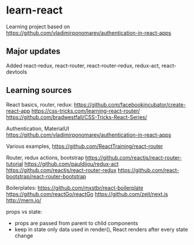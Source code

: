 # learn-react
Learning project based on https://github.com/vladimirponomarev/authentication-in-react-apps

## Major updates
Added react-redux, react-router, react-router-redux, redux-act, react-devtools

## Learning sources
React basics, router, redux:
https://github.com/facebookincubator/create-react-app
https://css-tricks.com/learning-react-router/
https://github.com/bradwestfall/CSS-Tricks-React-Series/

Authentication, MaterialUI
https://github.com/vladimirponomarev/authentication-in-react-apps

Various examples, https://github.com/ReactTraining/react-router

Router, redux actions, bootstrap
https://github.com/reactjs/react-router-tutorial
https://github.com/pauldijou/redux-act
https://github.com/reactjs/react-router-redux
https://github.com/react-bootstrap/react-router-bootstrap

Boilerplates:
https://github.com/mxstbr/react-boilerplate
https://github.com/reactGo/reactGo
https://github.com/zeit/next.js
http://mern.io/

props vs state:
- props are passed from parent to child components
- keep in state only data used in render(), React renders after every state change

